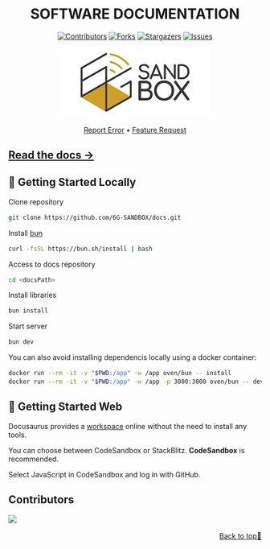 <a name="readme-top"></a>

<div align="center">

# SOFTWARE DOCUMENTATION <!-- omit in toc -->

[![Contributors][contributors-shield]][contributors-url]
[![Forks][forks-shield]][forks-url]
[![Stargazers][stars-shield]][stars-url]
[![Issues][issues-shield]][issues-url]

<a href="https://github.com/6G-SANDBOX/docs"><img src="./static/img/logo.png" width="300" title="docs"></a>

[Report Error](https://github.com/6G-SANDBOX/docs/issues/new?assignees=&labels=&projects=&template=bug_report.md) • [Feature Request](https://github.com/6G-SANDBOX/docs/issues/new?assignees=&labels=&projects=&template=feature_request.md)

</div>

## [Read the docs →](https://6g-sandbox.github.io/docs/)

## :rocket: Getting Started Locally

Clone repository

```bash
git clone https://github.com/6G-SANDBOX/docs.git
```

Install [bun](https://bun.sh/)

```bash
curl -fsSL https://bun.sh/install | bash
```

Access to docs repository

```bash
cd <docsPath>
```

Install libraries

```bash
bun install
```

Start server

```bash
bun dev
```

You can also avoid installing dependencis locally using a docker container:
```bash
docker run --rm -it -v "$PWD:/app" -w /app oven/bun -- install
docker run --rm -it -v "$PWD:/app" -w /app -p 3000:3000 oven/bun -- dev
```

## :rocket: Getting Started Web

Docusaurus provides a [workspace](https://docusaurus.io/docs/playground) online without the need to install any tools.

You can choose between CodeSandbox or StackBlitz. **CodeSandbox** is recommended.

Select JavaScript in CodeSandbox and log in with GitHub.

## Contributors <!-- omit in toc -->

<a href="https://github.com/6G-SANDBOX/docs/graphs/contributors">
  <img src="https://contrib.rocks/image?repo=6G-SANDBOX/docs" />
</a>

<p align="right"><a href="#readme-top">Back to top&#x1F53C;</a></p>

[contributors-shield]: https://img.shields.io/github/contributors/6G-SANDBOX/docs.svg?style=for-the-badge
[contributors-url]: https://github.com/6G-SANDBOX/docs/graphs/contributors
[forks-shield]: https://img.shields.io/github/forks/6G-SANDBOX/docs.svg?style=for-the-badge
[forks-url]: https://github.com/6G-SANDBOX/docs/network/members
[stars-shield]: https://img.shields.io/github/stars/6G-SANDBOX/docs.svg?style=for-the-badge
[stars-url]: https://github.com/6G-SANDBOX/docs/stargazers
[issues-shield]: https://img.shields.io/github/issues/6G-SANDBOX/docs.svg?style=for-the-badge
[issues-url]: https://github.com/6G-SANDBOX/docs/issues
